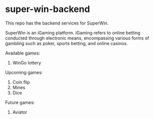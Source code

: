 # super-win-backend
This repo has the backend services for SuperWin.

SuperWin is an iGaming platform.
iGaming refers to online betting conducted through electronic means, encompassing various forms of gambling such as poker, sports betting, and online casinos. 

Available games:
1. WinGo lottery

Upcoming games:
1. Coin flip
2. Mines
3. Dice

Future games:
1. Aviator
